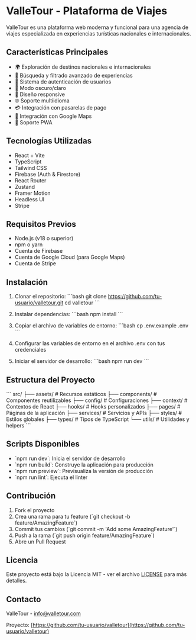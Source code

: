# ValleTour - Plataforma de Viajes

ValleTour es una plataforma web moderna y funcional para una agencia de viajes especializada en experiencias turísticas nacionales e internacionales.

## Características Principales

- 🌍 Exploración de destinos nacionales e internacionales
- 🎯 Búsqueda y filtrado avanzado de experiencias
- 👤 Sistema de autenticación de usuarios
- 🌙 Modo oscuro/claro
- 📱 Diseño responsive
- 🌐 Soporte multiidioma
- 💳 Integración con pasarelas de pago
- 📍 Integración con Google Maps
- 📱 Soporte PWA

## Tecnologías Utilizadas

- React + Vite
- TypeScript
- Tailwind CSS
- Firebase (Auth & Firestore)
- React Router
- Zustand
- Framer Motion
- Headless UI
- Stripe

## Requisitos Previos

- Node.js (v18 o superior)
- npm o yarn
- Cuenta de Firebase
- Cuenta de Google Cloud (para Google Maps)
- Cuenta de Stripe

## Instalación

1. Clonar el repositorio:
   \`\`\`bash
   git clone https://github.com/tu-usuario/valletour.git
   cd valletour
   \`\`\`

2. Instalar dependencias:
   \`\`\`bash
   npm install
   \`\`\`

3. Copiar el archivo de variables de entorno:
   \`\`\`bash
   cp .env.example .env
   \`\`\`

4. Configurar las variables de entorno en el archivo .env con tus credenciales

5. Iniciar el servidor de desarrollo:
   \`\`\`bash
   npm run dev
   \`\`\`

## Estructura del Proyecto

\`\`\`
src/
├── assets/ # Recursos estáticos
├── components/ # Componentes reutilizables
├── config/ # Configuraciones
├── context/ # Contextos de React
├── hooks/ # Hooks personalizados
├── pages/ # Páginas de la aplicación
├── services/ # Servicios y APIs
├── styles/ # Estilos globales
├── types/ # Tipos de TypeScript
└── utils/ # Utilidades y helpers
\`\`\`

## Scripts Disponibles

- \`npm run dev\`: Inicia el servidor de desarrollo
- \`npm run build\`: Construye la aplicación para producción
- \`npm run preview\`: Previsualiza la versión de producción
- \`npm run lint\`: Ejecuta el linter

## Contribución

1. Fork el proyecto
2. Crea una rama para tu feature (\`git checkout -b feature/AmazingFeature\`)
3. Commit tus cambios (\`git commit -m 'Add some AmazingFeature'\`)
4. Push a la rama (\`git push origin feature/AmazingFeature\`)
5. Abre un Pull Request

## Licencia

Este proyecto está bajo la Licencia MIT - ver el archivo [LICENSE](LICENSE) para más detalles.

## Contacto

ValleTour - [info@valletour.com](mailto:info@valletour.com)

Proyecto: [https://github.com/tu-usuario/valletour](https://github.com/tu-usuario/valletour)
